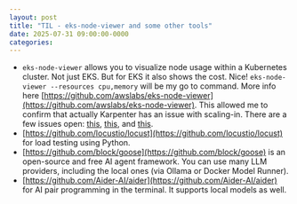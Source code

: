 ```yaml
---
layout: post
title: "TIL - eks-node-viewer and some other tools"
date: 2025-07-31 09:00:00-0000
categories: 
---
```


- `eks-node-viewer` allows you to visualize node usage within a Kubernetes cluster. Not just EKS. But for EKS it also shows the cost. Nice! `eks-node-viewer --resources cpu,memory` will be my go to command. More info here [https://github.com/awslabs/eks-node-viewer](https://github.com/awslabs/eks-node-viewer). This allowed me to confirm that actually Karpenter has an issue with scaling-in. There are a few issues open: [this](https://github.com/aws/karpenter-provider-aws/issues/7935), [this](https://github.com/aws/karpenter-provider-aws/issues/8211), and [this](https://github.com/kubernetes-sigs/karpenter/issues/2387).
- [https://github.com/locustio/locust](https://github.com/locustio/locust) for load testing using Python.
- [https://github.com/block/goose](https://github.com/block/goose) is an open-source and free AI agent framework. You can use many LLM providers, including the local ones (via Ollama or Docker Model Runner).
- [https://github.com/Aider-AI/aider](https://github.com/Aider-AI/aider) for AI pair programming in the terminal. It supports local models as well.